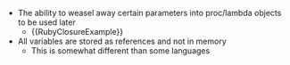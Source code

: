 * The ability to weasel away certain parameters into proc/lambda objects to be used later
  * {{RubyClosureExample}}
* All variables are stored as references and not in memory
  * This is somewhat different than some languages